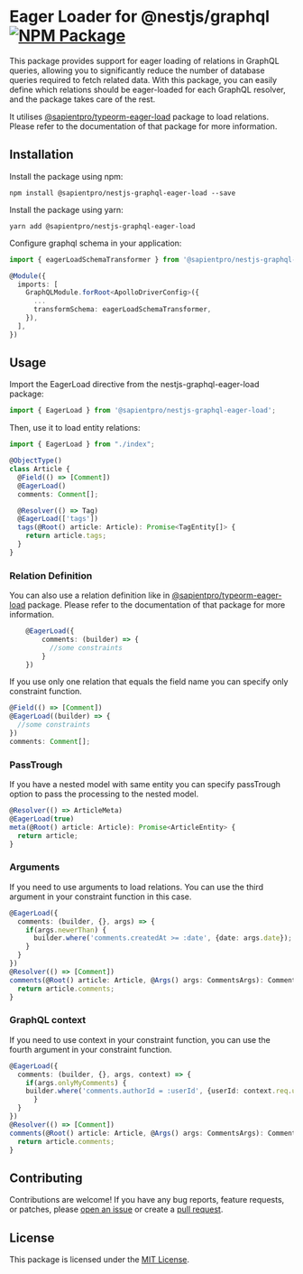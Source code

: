 Eager Loader for @nestjs/graphql
[![NPM Package](https://img.shields.io/npm/v/@sapientpro/nestjs-graphql-eager-load.svg)](https://www.npmjs.org/package/@sapientpro/nestjs-graphql-eager-load)
================

This package provides support for eager loading of relations in GraphQL queries, allowing you to significantly reduce the number of database queries required to fetch related data. With this package, you can easily define which relations should be eager-loaded for each GraphQL resolver, and the package takes care of the rest.

It utilises [@sapientpro/typeorm-eager-load](https://www.npmjs.com/package/@sapientpro/typeorm-eager-load) package to load relations. Please refer to the documentation of that package for more information.

## Installation

Install the package using npm:

```
npm install @sapientpro/nestjs-graphql-eager-load --save
```

Install the package using yarn:

```
yarn add @sapientpro/nestjs-graphql-eager-load
```

Configure graphql schema in your application:

```typescript
import { eagerLoadSchemaTransformer } from '@sapientpro/nestjs-graphql-eager-load';

@Module({
  imports: [
    GraphQLModule.forRoot<ApolloDriverConfig>({
      ...
      transformSchema: eagerLoadSchemaTransformer,
    }),
  ],
})
```

## Usage

Import the EagerLoad directive from the nestjs-graphql-eager-load package:

```typescript
import { EagerLoad } from '@sapientpro/nestjs-graphql-eager-load';
```
Then, use it to load entity relations:

```typescript
import { EagerLoad } from "./index";

@ObjectType()
class Article {
  @Field(() => [Comment])
  @EagerLoad()
  comments: Comment[];

  @Resolver(() => Tag)
  @EagerLoad(['tags'])
  tags(@Root() article: Article): Promise<TagEntity[]> {
    return article.tags;
  }
}
```

### Relation Definition

You can also use a relation definition like in [@sapientpro/typeorm-eager-load](https://www.npmjs.com/package/@sapientpro/typeorm-eager-load) package. Please refer to the documentation of that package for more information.

```typescript
    @EagerLoad({
        comments: (builder) => {
          //some constraints
        }
    })
```

If you use only one relation that equals the field name you can specify only constraint function.

```typescript
@Field(() => [Comment])
@EagerLoad((builder) => {
  //some constraints
})
comments: Comment[];
```

### PassTrough

If you have a nested model with same entity you can specify passTrough option to pass the processing to the nested model.

```typescript
@Resolver(() => ArticleMeta)
@EagerLoad(true)
meta(@Root() article: Article): Promise<ArticleEntity> {
  return article;
}
```

### Arguments

If you need to use arguments to load relations. You can use the third argument in your constraint function in this case.

```typescript
@EagerLoad({
  comments: (builder, {}, args) => {
    if(args.newerThan) {
      builder.where('comments.createdAt >= :date', {date: args.date});
    }
  }
})
@Resolver(() => [Comment])
comments(@Root() article: Article, @Args() args: CommentsArgs): CommentEntity[] {
  return article.comments;
}
```

### GraphQL context

If you need to use context in your constraint function, you can use the fourth argument in your constraint function.

```typescript
@EagerLoad({
  comments: (builder, {}, args, context) => {
    if(args.onlyMyComments) {
    builder.where('comments.authorId = :userId', {userId: context.req.user.id});
      }
  }
})
@Resolver(() => [Comment])
comments(@Root() article: Article, @Args() args: CommentsArgs): CommentEntity[] {
  return article.comments;
}
```

## Contributing

Contributions are welcome! If you have any bug reports, feature requests, or patches, please [open an issue](https://github.com/sapientpro/nestjs-graphql-eager-load/issues) or create a [pull request](https://github.com/sapientpro/nestjs-graphql-eager-load/pulls).

## License

This package is licensed under the [MIT License](https://github.com/sapientpro/nestjs-graphql-eager-load/blob/main/LICENSE).






